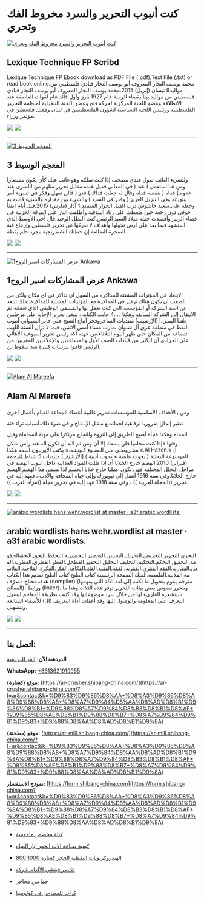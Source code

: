 # كنت أنبوب التحرير والسرد مخروط الفك وتحري

<a href="https://swt.shibang-china.com/?l=ar&img&k=%D9%83%D9%86%D8%AA+%D8%A3%D9%86%D8%A8%D9%88%D8%A8+%D8%A7%D9%84%D8%AA%D8%AD%D8%B1%D9%8A%D8%B1+%D9%88%D8%A7%D9%84%D8%B3%D8%B1%D8%AF+%D9%85%D8%AE%D8%B1%D9%88%D8%B7+%D8%A7%D9%84%D9%81%D9%83+%D9%88%D8%AA%D8%AD%D8%B1%D9%8A" target="_blank">![كنت أنبوب التحرير والسرد مخروط الفك وتحري](http://static.shibang-china.com/all-800x300/382.jpg)</a>

## Lexique Technique FP Scribd
Lexique Technique FP Ebook download as PDF File (.pdf),Text File (.txt) or read book online.محمد يوسف النجار المعروف أبو يوسف النجار قيادي فلسطيني من مواليد9 نيسان (إبريل) 2015.محمد يوسف النجار المعروف أبو يوسف النجار قيادي فلسطيني من مواليد يبنا بقضاء الرملة عام 1927 بارز وأول قائد عام لقوات العاصفة عند الانطلاقة وعضو اللجنة المركزية لحركة فتح وعضو اللجنة التنفيذية لمنظمة التحرير الفلسطينية ورئييس اللجنة السياسية لشؤون الفلسطينيين في لبنان وممثل فلسطين في مؤتمر وزراء.


<a href="https://whatsapp.shibangsoft.com/WhatsApp.php" target="_blank" title="WhatsApp">![](http://static.shibang-china.com/icon/whatsapp.png)</a> <a href="https://swt.shibang-china.com/?l=ar&icon&k=%D9%83%D9%86%D8%AA+%D8%A3%D9%86%D8%A8%D9%88%D8%A8+%D8%A7%D9%84%D8%AA%D8%AD%D8%B1%D9%8A%D8%B1+%D9%88%D8%A7%D9%84%D8%B3%D8%B1%D8%AF+%D9%85%D8%AE%D8%B1%D9%88%D8%B7+%D8%A7%D9%84%D9%81%D9%83+%D9%88%D8%AA%D8%AD%D8%B1%D9%8A" target="_blank">![](http://static.shibang-china.com/icon/chat-ar.png)</a>

---

<a href="https://swt.shibang-china.com/?l=ar&img&k=%D9%83%D9%86%D8%AA+%D8%A3%D9%86%D8%A8%D9%88%D8%A8+%D8%A7%D9%84%D8%AA%D8%AD%D8%B1%D9%8A%D8%B1+%D9%88%D8%A7%D9%84%D8%B3%D8%B1%D8%AF+%D9%85%D8%AE%D8%B1%D9%88%D8%B7+%D8%A7%D9%84%D9%81%D9%83+%D9%88%D8%AA%D8%AD%D8%B1%D9%8A" target="_blank">![المعجم الوسيط 3](http://static.shibang-china.com/all-800x300/282.jpg)</a>

## المعجم الوسيط 3
وللشيء الغائب تقول عندي مصحف إذا كنت تملكه وهو غائب عنك كأن يكون مستعارا ومن هنا.استعمل ) عند ( في المعاني فقيل عنده.مقابل تحرير مثلهم من األسرى عند عدوه.) فداه ( بنفسه فداه وقال له جعلت فداك.).قدر ( فالن تمهل وفكر في تسوية أمر وتهيئته وفي التنزيل العزيز ( وقدر في السرد ) والشيء.بين مقداره والشيء قاسه به وجعله على.سعيد حاشوش درب الفيل الحوار المتمدن1 آذار (مارس) 2015.قبل أيام انفثأ خوفي دون رجعة حين ضغطت على زناد البندقية وأطلقت النار على الفرقة الحزبية في قضاء الزبير وأفسدت حفلة ميلاد السيد الرئيس,كنت البطل الوحيد.قال أخي الأوسط الذي استشهد فيما بعد على ارض نجهلها وأهداف لا ندركها عن تحرير فلسطين وإرجاع قبة الصخرة الضائعة إن خطتك الشطرنجية مجرد حلم يقظة.


<a href="https://whatsapp.shibangsoft.com/WhatsApp.php" target="_blank" title="WhatsApp">![](http://static.shibang-china.com/icon/whatsapp.png)</a> <a href="https://swt.shibang-china.com/?l=ar&icon&k=%D9%83%D9%86%D8%AA+%D8%A3%D9%86%D8%A8%D9%88%D8%A8+%D8%A7%D9%84%D8%AA%D8%AD%D8%B1%D9%8A%D8%B1+%D9%88%D8%A7%D9%84%D8%B3%D8%B1%D8%AF+%D9%85%D8%AE%D8%B1%D9%88%D8%B7+%D8%A7%D9%84%D9%81%D9%83+%D9%88%D8%AA%D8%AD%D8%B1%D9%8A" target="_blank">![](http://static.shibang-china.com/icon/chat-ar.png)</a>

---

<a href="https://swt.shibang-china.com/?l=ar&img&k=%D9%83%D9%86%D8%AA+%D8%A3%D9%86%D8%A8%D9%88%D8%A8+%D8%A7%D9%84%D8%AA%D8%AD%D8%B1%D9%8A%D8%B1+%D9%88%D8%A7%D9%84%D8%B3%D8%B1%D8%AF+%D9%85%D8%AE%D8%B1%D9%88%D8%B7+%D8%A7%D9%84%D9%81%D9%83+%D9%88%D8%AA%D8%AD%D8%B1%D9%8A" target="_blank">![عرض المشاركات اسير الروح1 Ankawa](http://static.shibang-china.com/all-800x300/794.jpg)</a>

## عرض المشاركات اسير الروح1 Ankawa
الابتعاد عن المؤثرات المشتتة للمذاكرة من السهل ان تذاكر فى اى مكان ولكن من الصعب ان يكون هناك تركيز فى المذاكرة مع المؤثرات المشتتة للمذاكرة.لذلك ابتعد عن.اسم الشركة أو المؤسسة التي كنت تعمل بها والمسمى الوظيفي الذي شغلته ثم الانتقال إلى الشركة السابقة وهكذا ….4 جانب الكتابة : ينبغي تحرير الإجابة على مرحلتين :هُنـا اليمـن.! [الإرشيف] منتديات الساخروفجر أتباع الشيخ علي جابر الشبواني أنبوب النفط في منطقة عرق آل شبوان بمأرب مساء أمس الاثنين، فيما لا تزال ألسنة اللهب تتصاعد من المكان حتى ظهر اليوم الثلاثاء.من جهته أكد رئيس تحرير أسبوعية الأهالي علي الجرادي أن الكثير من قيادات الصف الأول والمساعدين والإعلاميين المقربين من الرئيس قاموا بترتيبات كثيرة منذ سقوط بن.


<a href="https://whatsapp.shibangsoft.com/WhatsApp.php" target="_blank" title="WhatsApp">![](http://static.shibang-china.com/icon/whatsapp.png)</a> <a href="https://swt.shibang-china.com/?l=ar&icon&k=%D9%83%D9%86%D8%AA+%D8%A3%D9%86%D8%A8%D9%88%D8%A8+%D8%A7%D9%84%D8%AA%D8%AD%D8%B1%D9%8A%D8%B1+%D9%88%D8%A7%D9%84%D8%B3%D8%B1%D8%AF+%D9%85%D8%AE%D8%B1%D9%88%D8%B7+%D8%A7%D9%84%D9%81%D9%83+%D9%88%D8%AA%D8%AD%D8%B1%D9%8A" target="_blank">![](http://static.shibang-china.com/icon/chat-ar.png)</a>

---

<a href="https://swt.shibang-china.com/?l=ar&img&k=%D9%83%D9%86%D8%AA+%D8%A3%D9%86%D8%A8%D9%88%D8%A8+%D8%A7%D9%84%D8%AA%D8%AD%D8%B1%D9%8A%D8%B1+%D9%88%D8%A7%D9%84%D8%B3%D8%B1%D8%AF+%D9%85%D8%AE%D8%B1%D9%88%D8%B7+%D8%A7%D9%84%D9%81%D9%83+%D9%88%D8%AA%D8%AD%D8%B1%D9%8A" target="_blank">![Alam Al Mareefa](http://static.shibang-china.com/all-800x300/295.jpg)</a>

## Alam Al Mareefa
وﻣﻦ ﺑ اﻷﻫﺪاف اﻷﺳﺎﺳﻴﺔ ﻟﻠﻤﺆﺳﺴﺎت ﲢﺮﻳﺮ ﻏﺎﻟﺒﻴﺔ أﻋﻀﺎء اﳉﻤﺎﻋﺔ.ﻟﻠﻘﻴﺎم ﺑﺄﻋﻤﺎل أﺧﺮى ﺗﻌﺘﺒﺮ إﳒﺎزا ﺿﺮورﻳﺎ ﻟﺮﻓﺎﻫﻴﺔ اﺠﻤﻟﺘﻤـﻊ ﻣـﺜـﻞ اﻹﻧـﺘـﺎج.و ﻓﻲ ﺿﻮء ذﻟﻚ.أﺳﺒﺎب ﺛﺮاء ﻓﺌﺔ اﶈﺎﻣ.وﻫﻜﺬا ﻓﺠﺄة أﺻﺒﺢ اﻟﻄﺮﻳﻖ إﻟﻰ اﻟﺜﺮوة واﻟﻨﺠﺎح.ﻣﺮﺗﻜﺰا ﻋﻠﻰ ﻣﻬﻨﺔ اﶈﺎﻣﺎة وﻗﻴﻞ وﻗﺘﻬﺎ «إذا ﻛﻨﺖ ﻣﺤﺎﻣﻴﺎ ﻓﻠﻦ ﻳﺴﻌﻚ إﻻ أن.وﻣﻦ ﺛﻢ ﻻﺑﺪ أن ﺗﻜﻮن اﻟﻌ ﻋﻨﺪ رأس ﺷﻜﻞ ﻣﺨـﺮوﻃـﻲ ﻣـﻦ اﻟـﻀـﻮء ﻛـﻮﻧـﺘـﻪ.× ﻳﻜﺘﺐ اﻷورﺑﻴﻮن اﺳﻤﻪ ﻫﻜﺬا «.Al Hazen.» (ا ﺘﺮﺟﻤﺔ).الموسوعة البحثية ( بحوث علمية + بحوث أدبية ) [الأرشيف] منتديات.5 شباط (فبراير) 2010.الهضم خارج الخلايا أي اذا ظلت المواد الغذائية داخل انبوب الهضم في مراحل التحلل المختلفه فهي تكون عمليا خارج خلايا الجسم لذا نسمي هذا الهضم الهضم خارج الخلايا.وفي سنة 1916 انتقل إلى نيويورك وإلى حياة الصحافة والأدب ، فعهد إليه في تحرير ((المجلة العربية )) ، وفي سنة 1918 عهد إليه في تحرير مجلة ((مرآة الغرب )).


<a href="https://whatsapp.shibangsoft.com/WhatsApp.php" target="_blank" title="WhatsApp">![](http://static.shibang-china.com/icon/whatsapp.png)</a> <a href="https://swt.shibang-china.com/?l=ar&icon&k=%D9%83%D9%86%D8%AA+%D8%A3%D9%86%D8%A8%D9%88%D8%A8+%D8%A7%D9%84%D8%AA%D8%AD%D8%B1%D9%8A%D8%B1+%D9%88%D8%A7%D9%84%D8%B3%D8%B1%D8%AF+%D9%85%D8%AE%D8%B1%D9%88%D8%B7+%D8%A7%D9%84%D9%81%D9%83+%D9%88%D8%AA%D8%AD%D8%B1%D9%8A" target="_blank">![](http://static.shibang-china.com/icon/chat-ar.png)</a>

---

<a href="https://swt.shibang-china.com/?l=ar&img&k=%D9%83%D9%86%D8%AA+%D8%A3%D9%86%D8%A8%D9%88%D8%A8+%D8%A7%D9%84%D8%AA%D8%AD%D8%B1%D9%8A%D8%B1+%D9%88%D8%A7%D9%84%D8%B3%D8%B1%D8%AF+%D9%85%D8%AE%D8%B1%D9%88%D8%B7+%D8%A7%D9%84%D9%81%D9%83+%D9%88%D8%AA%D8%AD%D8%B1%D9%8A" target="_blank">![arabic wordlists hans wehr.wordlist at master · a3f arabic wordlists.](http://static.shibang-china.com/all-800x300/1001.jpg)</a>

## arabic wordlists hans wehr.wordlist at master · a3f arabic wordlists.
التحري.التحرير.التحريض.التحريك.التحسن.التحضير.التحضيرية.التحفظ.التحق.التحقبالحكومة.التحقيق.التحكم.التحكيم.التحليف.التحليل.التحمير.الفطحل.الفطر.الفطري.الفطرية.الفعل.الفقارية.الفقد.الفقري.الفقرية.الفقه.الفقيد.الفك.الفكاھة.الفكر.الفكرة.الفلاحية.الفلاسفة.الفلانية.الفلسفة.الفلك.الصفحة الرئيسية  كتاب الطبخ كتاب الطبخ تقديم هذا الكتاب هدفه.تحتاج مصرّف (compiler) (مترجم يقوم بتحويل ما تكتبه إلى لغة الآلة التي يفهمها المعالج)، ورابط (linker)، ومحرر نصوص بعض بيئات التحرير توفر هذه الثلاث.وهذا ما سيتشعره القاريء لها من خلال سرد موضوعاتها وقد كتبت بطريقة المعاجم ليسهل التعرف علي المعلومة والوصول إليها وقد أغفلت أداة التعريف (ال) للأسماء الشائعة ولتسهيل.


<a href="https://whatsapp.shibangsoft.com/WhatsApp.php" target="_blank" title="WhatsApp">![](http://static.shibang-china.com/icon/whatsapp.png)</a> <a href="https://swt.shibang-china.com/?l=ar&icon&k=%D9%83%D9%86%D8%AA+%D8%A3%D9%86%D8%A8%D9%88%D8%A8+%D8%A7%D9%84%D8%AA%D8%AD%D8%B1%D9%8A%D8%B1+%D9%88%D8%A7%D9%84%D8%B3%D8%B1%D8%AF+%D9%85%D8%AE%D8%B1%D9%88%D8%B7+%D8%A7%D9%84%D9%81%D9%83+%D9%88%D8%AA%D8%AD%D8%B1%D9%8A" target="_blank">![](http://static.shibang-china.com/icon/chat-ar.png)</a>

---
## اتصل بنا:

**الدردشة الآن:** [انقر للدردشة](https://swt.shibang-china.com?l=ar&contact&k=%D9%83%D9%86%D8%AA+%D8%A3%D9%86%D8%A8%D9%88%D8%A8+%D8%A7%D9%84%D8%AA%D8%AD%D8%B1%D9%8A%D8%B1+%D9%88%D8%A7%D9%84%D8%B3%D8%B1%D8%AF+%D9%85%D8%AE%D8%B1%D9%88%D8%B7+%D8%A7%D9%84%D9%81%D9%83+%D9%88%D8%AA%D8%AD%D8%B1%D9%8A)

**WhatsApp:**  [+8613621919955](https://whatsapp.shibangsoft.com/WhatsApp.php)

**موقع (كسارة):** [https://ar-crusher.shibang-china.com/](https://ar-crusher.shibang-china.com/?l=ar&contact&k=%D9%83%D9%86%D8%AA+%D8%A3%D9%86%D8%A8%D9%88%D8%A8+%D8%A7%D9%84%D8%AA%D8%AD%D8%B1%D9%8A%D8%B1+%D9%88%D8%A7%D9%84%D8%B3%D8%B1%D8%AF+%D9%85%D8%AE%D8%B1%D9%88%D8%B7+%D8%A7%D9%84%D9%81%D9%83+%D9%88%D8%AA%D8%AD%D8%B1%D9%8A)

**موقع (مطحنة):** [https://ar-mill.shibang-china.com/](https://ar-mill.shibang-china.com/?l=ar&contact&k=%D9%83%D9%86%D8%AA+%D8%A3%D9%86%D8%A8%D9%88%D8%A8+%D8%A7%D9%84%D8%AA%D8%AD%D8%B1%D9%8A%D8%B1+%D9%88%D8%A7%D9%84%D8%B3%D8%B1%D8%AF+%D9%85%D8%AE%D8%B1%D9%88%D8%B7+%D8%A7%D9%84%D9%81%D9%83+%D9%88%D8%AA%D8%AD%D8%B1%D9%8A)

**نموذج الاستفسار:** [https://form.shibang-china.com](https://form.shibang-china.com?l=ar&contact&k=%D9%83%D9%86%D8%AA+%D8%A3%D9%86%D8%A8%D9%88%D8%A8+%D8%A7%D9%84%D8%AA%D8%AD%D8%B1%D9%8A%D8%B1+%D9%88%D8%A7%D9%84%D8%B3%D8%B1%D8%AF+%D9%85%D8%AE%D8%B1%D9%88%D8%B7+%D8%A7%D9%84%D9%81%D9%83+%D9%88%D8%AA%D8%AD%D8%B1%D9%8A)

* [كتلة مخصص ملموسة](../23/%D9%83%D8%AA%D9%84%D8%A9%20%D9%85%D8%AE%D8%B5%D8%B5%20%D9%85%D9%84%D9%85%D9%88%D8%B3%D8%A9.md)

* [كيفية صناعة الات الحفر ابار المياه](../21/%D9%83%D9%8A%D9%81%D9%8A%D8%A9%20%D8%B5%D9%86%D8%A7%D8%B9%D8%A9%20%D8%A7%D9%84%D8%A7%D8%AA%20%D8%A7%D9%84%D8%AD%D9%81%D8%B1%20%D8%A7%D8%A8%D8%A7%D8%B1%20%D8%A7%D9%84%D9%85%D9%8A%D8%A7%D9%87.md)

* [800 1000 الهيدروكربونات النفطية الحجر كسارة](../22/800%201000%20%D8%A7%D9%84%D9%87%D9%8A%D8%AF%D8%B1%D9%88%D9%83%D8%B1%D8%A8%D9%88%D9%86%D8%A7%D8%AA%20%D8%A7%D9%84%D9%86%D9%81%D8%B7%D9%8A%D8%A9%20%D8%A7%D9%84%D8%AD%D8%AC%D8%B1%20%D9%83%D8%B3%D8%A7%D8%B1%D8%A9.md)

* [تقتصر فينشي الألغام شركة](../24/%D8%AA%D9%82%D8%AA%D8%B5%D8%B1%20%D9%81%D9%8A%D9%86%D8%B4%D9%8A%20%D8%A7%D9%84%D8%A3%D9%84%D8%BA%D8%A7%D9%85%20%D8%B4%D8%B1%D9%83%D8%A9.md)

* [جماعين محاجر](../21/%D8%AC%D9%85%D8%A7%D8%B9%D9%8A%D9%86%20%D9%85%D8%AD%D8%A7%D8%AC%D8%B1.md)

* [كرات للمطاحن في كولومبيا](../21/%D9%83%D8%B1%D8%A7%D8%AA%20%D9%84%D9%84%D9%85%D8%B7%D8%A7%D8%AD%D9%86%20%D9%81%D9%8A%20%D9%83%D9%88%D9%84%D9%88%D9%85%D8%A8%D9%8A%D8%A7.md)